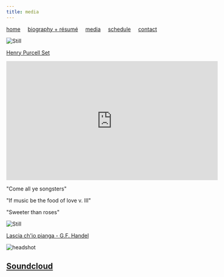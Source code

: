 ```yaml
---
title: media
---
```


[home](https://raharules.github.io/)&nbsp;&nbsp;&nbsp;&nbsp; [biography + résumé](https://raharules.github.io/raharules.github.io/about.html)&nbsp;&nbsp;&nbsp;&nbsp; [media](https://raharules.github.io/raharules.github.io/media.html)&nbsp;&nbsp;&nbsp;&nbsp; [schedule](https://raharules.github.io/raharules.github.io/schedule.html)&nbsp;&nbsp;&nbsp;&nbsp; [contact](https://raharules.github.io/raharules.github.io/contact.html)

![Still](https://raharules.github.io/Purcell_Still.jpg)

[Henry Purcell Set](https://www.youtube.com/watch?v=PDFi6aGppfI)

<iframe width="560" height="315" src="https://www.youtube.com/embed/PDFi6aGppfI" frameborder="0" allowfullscreen></iframe>

"Come all ye songsters"

"If music be the food of love v. III"

"Sweeter than roses"

![Still](https://raharules.github.io/Handel_Still.jpg)

[Lascia ch'io pianga - G.F. Handel](https://www.youtube.com/watch?v=Zp3nSAJr_jA)

![headshot](https://raharules.github.io/Raha_Headshot_Web.jpg)

## [Soundcloud](https://soundcloud.com/rahamirzadegan)
